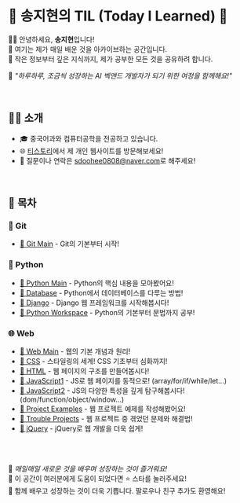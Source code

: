 # 🌼 송지현의 TIL (Today I Learned) 🌼

👩‍💻 안녕하세요, **송지현**입니다!  
📖 여기는 제가 매일 배운 것을 아카이브하는 공간입니다.   
🌟 작은 정보부터 깊은 지식까지, 제가 공부한 모든 것을 공유하려 합니다.  

🌱 _"하루하루, 조금씩 성장하는 AI 벡앤드 개발자가 되기 위한 여정을 함께해요!"_

  
<br>


## 🙋‍♀️ 소개
- 🎓 중국어과와 컴퓨터공학을 전공하고 있습니다.
- 🌐 [티스토리](https://rico-t.tistory.com/)에서 제 개인 웹사이트를 방문해보세요!
- 💌 질문이나 연락은 [sdoohee0808@naver.com](mailto:sdoohee0808@naver.com)로 해주세요!
  
  
<br>


## 📜 목차

### 📘 Git
- [🔗 Git Main](https://github.com/sdoohee/TIL/tree/main/Git) - Git의 기본부터 시작!

### 🐍 Python
- [🔗 Python Main](https://github.com/sdoohee/TIL/tree/main/Python) - Python의 핵심 내용을 모아봤어요!
- [🔗 Database](https://github.com/sdoohee/TIL/tree/main/Python/Database) - Python에서 데이터베이스를 다루는 방법!
- [🔗 Django](https://github.com/sdoohee/TIL/tree/main/Python/Django) - Django 웹 프레임워크를 시작해봅시다!
- [🔗 Python Workspace](https://github.com/sdoohee/TIL/tree/main/Python/pythonWorkspace) - Python의 기본부터 문법까지 공부!

### 🌐 Web
- [🔗 Web Main](https://github.com/sdoohee/TIL/tree/main/Web) - 웹의 기본 개념과 원리!
- [🔗 CSS](https://github.com/sdoohee/TIL/tree/main/Web/CSS) - 스타일링의 세계! CSS 기초부터 심화까지!
- [🔗 HTML](https://github.com/sdoohee/TIL/tree/main/Web/HTML) - 웹 페이지의 구조를 만들어봅시다!
- [🔗 JavaScript1](https://github.com/sdoohee/TIL/tree/main/Web/JavaScript1) - JS로 웹 페이지를 동적으로! (array/for/if/while/let...)
- [🔗 JavaScript2](https://github.com/sdoohee/TIL/tree/main/Web/JavaScript2) - JS의 다양한 특성을 깊게 탐구해봅시다! (dom/function/object/window...)
- [🔗 Project Examples](https://github.com/sdoohee/TIL/tree/main/Web/ProjectEx) - 웹 프로젝트 예제를 작성해봤어요!
- [🔗 Trouble Projects](https://github.com/sdoohee/TIL/tree/main/Web/TrableProject) - 웹 프로젝트 중 겪었던 문제와 해결법!
- [🔗 jQuery](https://github.com/sdoohee/TIL/tree/main/Web/jQuery) - jQuery로 웹 개발을 더욱 쉽게!

  
<br>  
<br>


🌺 _매일매일 새로운 것을 배우며 성장하는 것이 즐거워요!_   
🌟 이 공간이 여러분에게 도움이 되었다면 ⭐️ 스타를 눌러주세요!  
🤝 함께 배우고 성장하는 것이 더욱 기쁩니다. 팔로우나 친구 추가도 환영해요!
